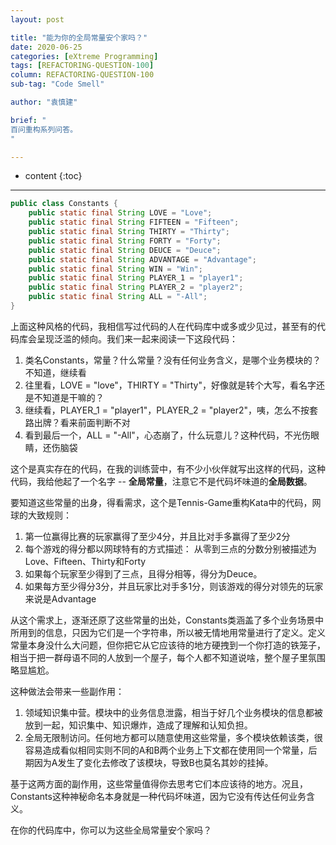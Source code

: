 ```yaml
---
layout: post

title: "能为你的全局常量安个家吗？"
date: 2020-06-25
categories: [eXtreme Programming]
tags: [REFACTORING-QUESTION-100]
column: REFACTORING-QUESTION-100
sub-tag: "Code Smell"

author: "袁慎建"

brief: "
百问重构系列问答。
"

---
```


* content
{:toc}

---

```java
public class Constants {
    public static final String LOVE = "Love";
    public static final String FIFTEEN = "Fifteen";
    public static final String THIRTY = "Thirty";
    public static final String FORTY = "Forty";
    public static final String DEUCE = "Deuce";
    public static final String ADVANTAGE = "Advantage";
    public static final String WIN = "Win";
    public static final String PLAYER_1 = "player1";
    public static final String PLAYER_2 = "player2";
    public static final String ALL = "-All";
}
```

上面这种风格的代码，我相信写过代码的人在代码库中或多或少见过，甚至有的代码库会呈现泛滥的倾向。我们来一起来阅读一下这段代码：

1. 类名Constants，常量？什么常量？没有任何业务含义，是哪个业务模块的？不知道，继续看
2. 往里看，LOVE = "love"，THIRTY = "Thirty"，好像就是转个大写，看名字还是不知道是干嘛的？
3. 继续看，PLAYER_1 = "player1"，PLAYER_2 = "player2"，咦，怎么不按套路出牌？看来前面判断不对
4. 看到最后一个，ALL = "-All"，心态崩了，什么玩意儿？这种代码，不光伤眼睛，还伤脑袋

这个是真实存在的代码，在我的训练营中，有不少小伙伴就写出这样的代码，这种代码，我给他起了一个名字 -- **全局常量**，注意它不是代码坏味道的**全局数据**。

要知道这些常量的出身，得看需求，这个是Tennis-Game重构Kata中的代码，网球的大致规则：

1. 第一位赢得比赛的玩家赢得了至少4分，并且比对手多赢得了至少2分
2. 每个游戏的得分都以网球特有的方式描述： 从零到三点的分数分别被描述为Love、Fifteen、Thirty和Forty
3. 如果每个玩家至少得到了三点，且得分相等，得分为Deuce。
4. 如果每方至少得分3分，并且玩家比对手多1分，则该游戏的得分对领先的玩家来说是Advantage

从这个需求上，逐渐还原了这些常量的出处，Constants类涵盖了多个业务场景中所用到的信息，只因为它们是一个字符串，所以被无情地用常量进行了定义。定义常量本身没什么大问题，但你把它从它应该待的地方硬拽到一个你打造的铁笼子，相当于把一群母语不同的人放到一个屋子，每个人都不知道说啥，整个屋子里氛围略显尴尬。

这种做法会带来一些副作用：

1. 领域知识集中营。模块中的业务信息泄露，相当于好几个业务模块的信息都被放到一起，知识集中、知识爆炸，造成了理解和认知负担。
2. 全局无限制访问。任何地方都可以随意使用这些常量，多个模块依赖该类，很容易造成看似相同实则不同的A和B两个业务上下文都在使用同一个常量，后期因为A发生了变化去修改了该模块，导致B也莫名其妙的挂掉。

基于这两方面的副作用，这些常量值得你去思考它们本应该待的地方。况且，Constants这种神秘命名本身就是一种代码坏味道，因为它没有传达任何业务含义。

在你的代码库中，你可以为这些全局常量安个家吗？

